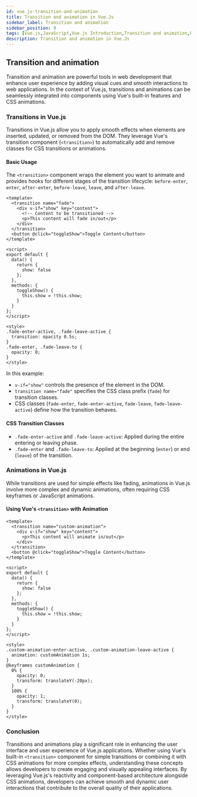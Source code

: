 ```yaml
---
id: vue.js-transition-and-animation
title: Transition and animation in Vue.Js
sidebar_label: Transition and animation
sidebar_position: 9
tags: [Vue.js,JavaScript,Vue.js Introduction,Transition and animation,Framework]
description: Transition and animation in Vue.Js
---
```

## Transition and animation

Transition and animation are powerful tools in web development that enhance user experience by adding visual cues and smooth interactions to web applications. In the context of Vue.js, transitions and animations can be seamlessly integrated into components using Vue's built-in features and CSS animations.

### Transitions in Vue.js

Transitions in Vue.js allow you to apply smooth effects when elements are inserted, updated, or removed from the DOM. They leverage Vue's transition component (`<transition>`) to automatically add and remove classes for CSS transitions or animations.

#### Basic Usage

The `<transition>` component wraps the element you want to animate and provides hooks for different stages of the transition lifecycle: `before-enter`, `enter`, `after-enter`, `before-leave`, `leave`, and `after-leave`.

```vue
<template>
  <transition name="fade">
    <div v-if="show" key="content">
      <!-- Content to be transitioned -->
      <p>This content will fade in/out</p>
    </div>
  </transition>
  <button @click="toggleShow">Toggle Content</button>
</template>

<script>
export default {
  data() {
    return {
      show: false
    };
  },
  methods: {
    toggleShow() {
      this.show = !this.show;
    }
  }
};
</script>

<style>
.fade-enter-active, .fade-leave-active {
  transition: opacity 0.5s;
}
.fade-enter, .fade-leave-to {
  opacity: 0;
}
</style>
```

In this example:
- `v-if="show"` controls the presence of the element in the DOM.
- `transition name="fade"` specifies the CSS class prefix (`fade`) for transition classes.
- CSS classes (`fade-enter`, `fade-enter-active`, `fade-leave`, `fade-leave-active`) define how the transition behaves.

#### CSS Transition Classes

- `.fade-enter-active` and `.fade-leave-active`: Applied during the entire entering or leaving phase.
- `.fade-enter` and `.fade-leave-to`: Applied at the beginning (`enter`) or end (`leave`) of the transition.

### Animations in Vue.js

While transitions are used for simple effects like fading, animations in Vue.js involve more complex and dynamic animations, often requiring CSS keyframes or JavaScript animations.

#### Using Vue's `<transition>` with Animation

```vue
<template>
  <transition name="custom-animation">
    <div v-if="show" key="content">
      <p>This content will animate in/out</p>
    </div>
  </transition>
  <button @click="toggleShow">Toggle Content</button>
</template>

<script>
export default {
  data() {
    return {
      show: false
    };
  },
  methods: {
    toggleShow() {
      this.show = !this.show;
    }
  }
};
</script>

<style>
.custom-animation-enter-active, .custom-animation-leave-active {
  animation: customAnimation 1s;
}
@keyframes customAnimation {
  0% {
    opacity: 0;
    transform: translateY(-20px);
  }
  100% {
    opacity: 1;
    transform: translateY(0);
  }
}
</style>
```

### Conclusion

Transitions and animations play a significant role in enhancing the user interface and user experience of Vue.js applications. Whether using Vue's built-in `<transition>` component for simple transitions or combining it with CSS animations for more complex effects, understanding these concepts allows developers to create engaging and visually appealing interfaces. By leveraging Vue.js's reactivity and component-based architecture alongside CSS animations, developers can achieve smooth and dynamic user interactions that contribute to the overall quality of their applications.
